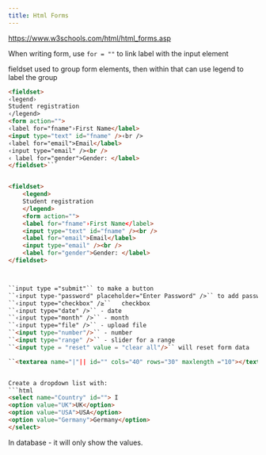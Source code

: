 ```yaml
---
title: Html Forms
---
```


https://www.w3schools.com/html/html_forms.asp

When writing form, use `for = ""` to link label with the input element

fieldset used to group form elements, then within that can use legend to label the group

````html
<fieldset>
‹legend›
Student registration
‹/legend>
<form action="">
‹label for="fname"›First Name</label>
<input type="text" id="fname" />‹br />
‹label for="email">Email</label>
‹input type="email" /><br />
‹ label for="gender">Gender: </label>
</fieldset>```


<fieldset>
	<legend>
	Student registration
	</legend>
	<form action="">
	<label for="fname"›First Name</label>
	<input type="text" id="fname" /><br />
	<label for="email">Email</label>
	<input type="email" /><br />
	<label for="gender">Gender: </label>
</fieldset>



``input type ="submit"`` to make a button
``‹input type-"password" placeholder="Enter Password" />`` to add password
``‹input type="checkbox" /≥``   checkbox
``‹input type="date" />`` - date
``‹input type="month" />`` - month
``‹input type="file" />`` - upload file
``<input type="number"/>`` - number
``<input type="range" />`` - slider for a range
``<input type = "reset" value = "clear all"/>`` will reset form data

``<textarea name="|"|| id="" cols="40" rows="30" maxlength ="10"></textarea>``


Create a dropdown list with:
```html
<select name="Country" id=""> I
<option value="UK">UK</option>
<option value="USA">USA</option>
<option value="Germany">Germany</option>
</select>
````

In database - it will only show the values.
